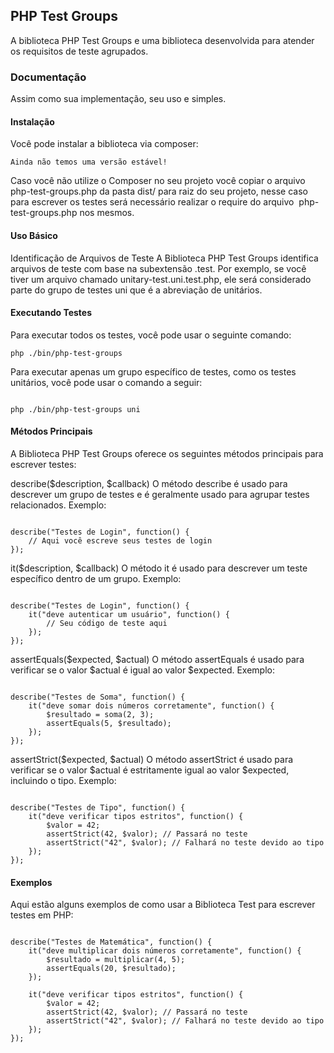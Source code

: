 ## PHP Test Groups

A biblioteca PHP Test Groups e uma biblioteca desenvolvida para atender os requisitos de teste agrupados.

### Documentação

Assim como sua implementação, seu uso e simples.

#### Instalação

Você pode instalar a biblioteca via composer:

```
Ainda não temos uma versão estável!
```
Caso você não utilize o Composer no seu projeto você copiar o arquivo php-test-groups.php da pasta dist/ para raiz do seu projeto,
nesse caso para escrever os testes será necessário realizar o require do arquivo  php-test-groups.php nos mesmos.

#### Uso Básico

Identificação de Arquivos de Teste
A Biblioteca PHP Test Groups identifica arquivos de teste com base na subextensão .test. Por exemplo, se você tiver um arquivo chamado unitary-test.uni.test.php, ele será considerado parte do grupo de testes uni que é a abreviação de unitários.

#### Executando Testes

Para executar todos os testes, você pode usar o seguinte comando:

```
php ./bin/php-test-groups

```

Para executar apenas um grupo específico de testes, como os testes unitários, você pode usar o comando a seguir:

```

php ./bin/php-test-groups uni

```

#### Métodos Principais

A Biblioteca PHP Test Groups oferece os seguintes métodos principais para escrever testes:

describe($description, $callback)
O método describe é usado para descrever um grupo de testes e é geralmente usado para agrupar testes relacionados. Exemplo:

```

describe("Testes de Login", function() {
    // Aqui você escreve seus testes de login
});

```

it($description, $callback)
O método it é usado para descrever um teste específico dentro de um grupo. Exemplo:

```

describe("Testes de Login", function() {
    it("deve autenticar um usuário", function() {
        // Seu código de teste aqui
    });
});

```

assertEquals($expected, $actual)
O método assertEquals é usado para verificar se o valor $actual é igual ao valor $expected. Exemplo:

```

describe("Testes de Soma", function() {
    it("deve somar dois números corretamente", function() {
        $resultado = soma(2, 3);
        assertEquals(5, $resultado);
    });
});

```

assertStrict($expected, $actual)
O método assertStrict é usado para verificar se o valor $actual é estritamente igual ao valor $expected, incluindo o tipo. Exemplo:

```

describe("Testes de Tipo", function() {
    it("deve verificar tipos estritos", function() {
        $valor = 42;
        assertStrict(42, $valor); // Passará no teste
        assertStrict("42", $valor); // Falhará no teste devido ao tipo
    });
});

```

#### Exemplos

Aqui estão alguns exemplos de como usar a Biblioteca Test para escrever testes em PHP:

```

describe("Testes de Matemática", function() {
    it("deve multiplicar dois números corretamente", function() {
        $resultado = multiplicar(4, 5);
        assertEquals(20, $resultado);
    });

    it("deve verificar tipos estritos", function() {
        $valor = 42;
        assertStrict(42, $valor); // Passará no teste
        assertStrict("42", $valor); // Falhará no teste devido ao tipo
    });
});

```
